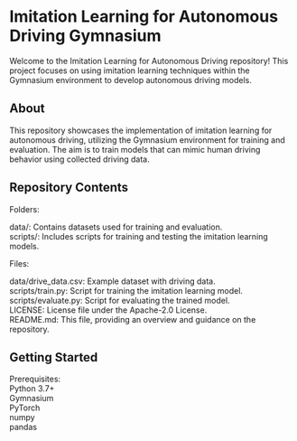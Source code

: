 # Imitation Learning for Autonomous Driving Gymnasium # 

Welcome to the Imitation Learning for Autonomous Driving repository! This project focuses on using imitation learning techniques within the Gymnasium environment to develop autonomous driving models.

## About ##

This repository showcases the implementation of imitation learning for autonomous driving, utilizing the Gymnasium environment for training and evaluation. The aim is to train models that can mimic human driving behavior using collected driving data.

## Repository Contents ##

Folders:

data/: Contains datasets used for training and evaluation.  
scripts/: Includes scripts for training and testing the imitation learning models.  

Files:

data/drive_data.csv: Example dataset with driving data.  
scripts/train.py: Script for training the imitation learning model.  
scripts/evaluate.py: Script for evaluating the trained model.  
LICENSE: License file under the Apache-2.0 License.  
README.md: This file, providing an overview and guidance on the repository.  

## Getting Started ##

Prerequisites:  
Python 3.7+  
Gymnasium  
PyTorch  
numpy  
pandas  
